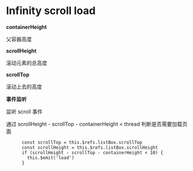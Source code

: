 # Infinity scroll load

**containerHeight**

父容器高度


**scrollHeight**

滚动元素的总高度

**scrollTop**

滚动上去的高度

**事件监听**

监听 scroll 事件

通过 scrollHeight - scrollTop - containerHeight < thread 判断是否需要加载页面


```
      const scrollTop = this.$refs.listBox.scrollTop
      const scrollHeight = this.$refs.listBox.scrollHeight
      if (scrollHeight - scrollTop - containerHeight < 10) {
        this.$emit('load')
      }

```